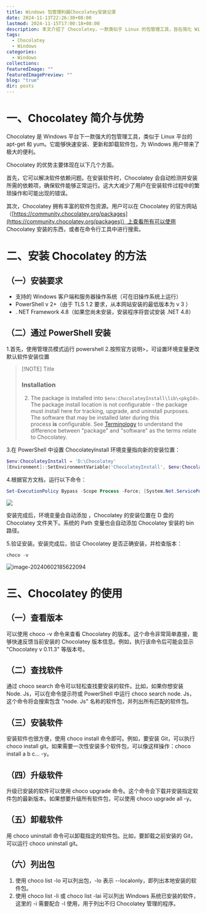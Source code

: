 ```yaml
---
title: Windows 包管理利器Chocolatey安装记录
date: 2024-11-13T22:26:30+08:00
lastmod: 2024-11-15T17:00:18+08:00
description: 本文介绍了 Chocolatey，一款类似于 Linux 的包管理工具，旨在简化 Windows 上的软件安装、更新和卸载流程。文章概述了Chocolatey的优势，包括解决软件依赖问题以及丰富的软件包资源库。还详细说明了通过 PowerShell 安装 Chocolatey 的步骤，包括环境变量的设置和基本的命令示例，如查看版本、搜索、安装、升级和卸载软件包。
tags:
  - Chocolatey
  - Windows
categories:
  - Windows
collections: 
featuredImage: ""
featuredImagePreview: ""
blog: "true"
dir: posts
---
```


# 一、Chocolatey 简介与优势

Chocolatey 是 Windows 平台下一款强大的包管理工具，类似于 Linux 平台的 apt-get 和 yum。它能够快速安装、更新和卸载软件包，为 Windows 用户带来了极大的便利。

Chocolatey 的优势主要体现在以下几个方面。

首先，它可以解决软件依赖问题。在安装软件时，Chocolatey 会自动检测并安装所需的依赖项，确保软件能够正常运行。这大大减少了用户在安装软件过程中的繁琐操作和可能出现的错误。

其次，Chocolatey 拥有丰富的软件包资源。用户可以在 Chocolatey 的官方网站（[https://community.chocolatey.org/packages](https://community.chocolatey.org/packages)）上查看所有可以使用 Chocolatey 安装的东西，或者在命令行工具中进行搜索。

# 二、安装 Chocolatey 的方法

## （一）安装要求

- 支持的 Windows 客户端和服务器操作系统（可在旧操作系统上运行）
- PowerShell v 2+（由于 TLS 1.2 要求，从本网站安装的最低版本为 v 3 ）
- . NET Framework 4.8（如果您尚未安装，安装程序将尝试安装 .NET 4.8）

## （二）通过 PowerShell 安装

1.首先，使用管理员模式运行 powershell
2.按照官方说明>，可设置环境变量更改默认软件安装位置

> [!NOTE] Title
> ### Installation
> 2. The package is installed into `$env:ChocolateyInstall\lib\<pkgId>`. The package install location is not configurable - the package must install here for tracking, upgrade, and uninstall purposes. The software that may be installed later during this process **is** configurable. See [Terminology](https://docs.chocolatey.org/en-us/getting-started/#terminology) to understand the difference between "package" and "software" as the terms relate to Chocolatey.

3.在 PowerShell 中设置 ChocolateyInstall 环境变量指向新的安装位置：

```powershell
$env:ChocolateyInstall = 'D:\Chocolatey'
[Environment]::SetEnvironmentVariable('ChocolateyInstall', $env:ChocolateyInstall, 'Machine')
```

4.根据官方文档，运行以下命令：

```powershell
Set-ExecutionPolicy Bypass -Scope Process -Force; [System.Net.ServicePointManager]::SecurityProtocol = [System.Net.ServicePointManager]::SecurityProtocol -bor 3072; iex ((New-Object System.Net.WebClient).DownloadString('https://community.chocolatey.org/install.ps1'))
```

![](attachments/2aaf016eb582f61271e1cd98aeecbc47_MD5.png)

安装完成后，环境变量会自动添加 ，Chocolatey 的安装位置在 D 盘的 Chocolatey 文件夹下。系统的 Path 变量也会自动添加 Chocolatey 安装的 bin 路径。

5.验证安装。安装完成后，验证 Chocolatey 是否正确安装，并检查版本：

```powershell
choco -v
```

![image-20240602185622094](attachments/5b7fc728bee73c7d51ad1daab6ed3930_MD5.png)

# 三、Chocolatey 的使用

## （一）查看版本

可以使用 choco -v 命令来查看 Chocolatey 的版本。这个命令非常简单直接，能够快速反馈当前安装的 Chocolatey 版本信息。例如，执行该命令后可能会显示 "Chocolatey v 0.11.3" 等版本号。

## （二）查找软件

通过 choco search <package-name>命令可以轻松查找要安装的软件。比如，如果你想安装 Node. Js，可以在命令提示符或 PowerShell 中运行 choco search node. Js，这个命令将会搜索包含 "node. Js" 名称的软件包，并列出所有匹配的软件包。

## （三）安装软件

安装软件也很方便，使用 choco install <package-name>命令即可。例如，要安装 Git，可以执行 choco install git。如果需要一次性安装多个软件包，可以像这样操作：choco install a b c… -y。

## （四）升级软件

升级已安装的软件可以使用 choco upgrade <package-name>命令。这个命令会下载并安装指定软件包的最新版本。如果想要升级所有软件包，可以使用 choco upgrade all -y。

## （五）卸载软件

用 choco uninstall <package-name>命令可以卸载指定的软件包。比如，要卸载之前安装的 Git，可以运行 choco uninstall git。

## （六）列出包

1. 使用 choco list -lo 可以列出包，-lo 表示 --localonly，即列出本地安装的软件包。
2. 使用 choco list -li 或 choco list -lai 可以列出 Windows 系统已安装的软件，这里的 -i 需要配合 -l 使用，用于列出不归 Chocolatey 管理的程序。
